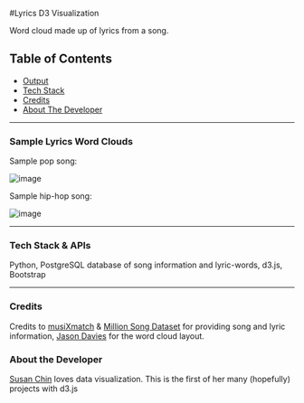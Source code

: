 #Lyrics D3 Visualization

Word cloud made up of lyrics from a song.

## Table of Contents

* [Output](#output)
* [Tech Stack](#tech-stack)
* [Credits](#credits)
* [About The Developer](#about-me)


---------------------


### <a name="output"></a>Sample Lyrics Word Clouds

Sample pop song:

![image](https://cloud.githubusercontent.com/assets/12265692/10537775/f15e82de-73a8-11e5-801d-382bd78f6044.png)



Sample hip-hop song:

![image](https://cloud.githubusercontent.com/assets/12265692/10537791/08cddbe0-73a9-11e5-8fa9-eda9680557a9.png)



-------------------


### <a name="tech-stack"></a>Tech Stack & APIs

Python, PostgreSQL database of song information and lyric-words, d3.js, Bootstrap


----------------------


### <a name="credits"></a>Credits

Credits to [musiXmatch](http://labrosa.ee.columbia.edu/millionsong/musixmatch) & [Million Song Dataset](http://labrosa.ee.columbia.edu/millionsong/) for providing song and lyric information, [Jason Davies](https://github.com/jasondavies/d3-cloud) for the word cloud layout.

### <a name="about-me"></a>About the Developer

[Susan Chin](https://www.linkedin.com/in/susanschin) loves data visualization. This is the first of her many (hopefully) projects with d3.js






